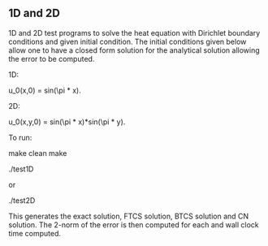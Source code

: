 
1D and 2D
--------------------

1D and 2D test programs to solve the heat equation
with Dirichlet boundary conditions and given initial condition.
The initial conditions given below allow one to have a closed
form solution for the analytical solution allowing the error to be 
computed.

1D:

u_0(x,0) = sin(\pi * x).

2D:

u_0(x,y,0) = sin(\pi * x)*sin(\pi * y).

To run:

make clean
make

./test1D

or 

./test2D

This generates the exact solution, FTCS solution, BTCS solution
and CN solution. The 2-norm of the error is then computed for each and wall clock time computed.


 
 
